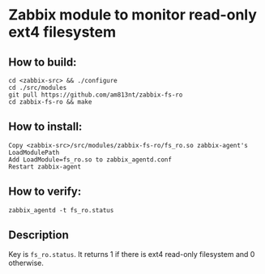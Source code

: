 # Zabbix module to monitor read-only ext4 filesystem

## How to build:

```
cd <zabbix-src> && ./configure
cd ./src/modules
git pull https://github.com/am813nt/zabbix-fs-ro
cd zabbix-fs-ro && make
```

## How to install:
```
Copy <zabbix-src>/src/modules/zabbix-fs-ro/fs_ro.so zabbix-agent's LoadModulePath
Add LoadModule=fs_ro.so to zabbix_agentd.conf
Restart zabbix-agent
```

## How to verify:
```
zabbix_agentd -t fs_ro.status
```

## Description
Key is `fs_ro.status`.
It returns 1 if there is ext4 read-only filesystem and 0 otherwise.




